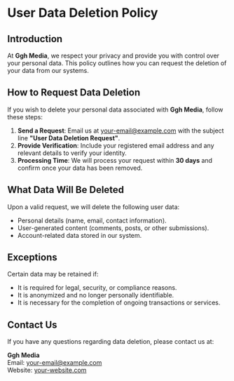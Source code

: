 # User Data Deletion Policy

## Introduction
At **Ggh Media**, we respect your privacy and provide you with control over your personal data. This policy outlines how you can request the deletion of your data from our systems.

## How to Request Data Deletion
If you wish to delete your personal data associated with **Ggh Media**, follow these steps:

1. **Send a Request**: Email us at [your-email@example.com](mailto:your-email@example.com) with the subject line **"User Data Deletion Request"**.
2. **Provide Verification**: Include your registered email address and any relevant details to verify your identity.
3. **Processing Time**: We will process your request within **30 days** and confirm once your data has been removed.

## What Data Will Be Deleted
Upon a valid request, we will delete the following user data:
- Personal details (name, email, contact information).
- User-generated content (comments, posts, or other submissions).
- Account-related data stored in our system.

## Exceptions
Certain data may be retained if:
- It is required for legal, security, or compliance reasons.
- It is anonymized and no longer personally identifiable.
- It is necessary for the completion of ongoing transactions or services.

## Contact Us
If you have any questions regarding data deletion, please contact us at:

**Ggh Media**  
Email: [your-email@example.com](mailto:your-email@example.com)  
Website: [your-website.com](https://your-website.com)
